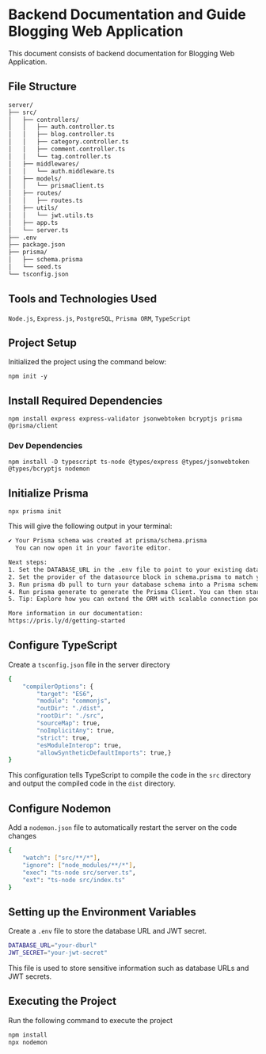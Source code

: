 # Backend Documentation and Guide Blogging Web Application

This document consists of backend documentation for Blogging Web Application.

## File Structure

```sh
server/
├── src/
│   ├── controllers/
│   │   ├── auth.controller.ts
│   │   ├── blog.controller.ts
│   │   ├── category.controller.ts
│   │   ├── comment.controller.ts
│   │   └── tag.controller.ts
│   ├── middlewares/
│   │   └── auth.middleware.ts
│   ├── models/
│   │   └── prismaClient.ts
│   ├── routes/
│   │   ├── routes.ts
│   ├── utils/
│   │   └── jwt.utils.ts
│   ├── app.ts
│   └── server.ts
├── .env
├── package.json
├── prisma/
│   ├── schema.prisma
│   └── seed.ts
└── tsconfig.json
```

## Tools and Technologies Used

`Node.js`,
`Express.js`,
`PostgreSQL`,
`Prisma ORM`,
`TypeScript`

## Project Setup

Initialized the project using the command below:

`npm init -y`

## Install Required Dependencies

`npm install express express-validator jsonwebtoken bcryptjs prisma @prisma/client`

### Dev Dependencies

`npm install -D typescript ts-node @types/express @types/jsonwebtoken @types/bcryptjs nodemon`

## Initialize Prisma

`npx prisma init`

This will give the following output in your terminal:

```sh
✔ Your Prisma schema was created at prisma/schema.prisma
  You can now open it in your favorite editor.

Next steps:
1. Set the DATABASE_URL in the .env file to point to your existing database. If your database has no tables yet, read https://pris.ly/d/getting-started
2. Set the provider of the datasource block in schema.prisma to match your database: postgresql, mysql, sqlite, sqlserver, mongodb or cockroachdb.
3. Run prisma db pull to turn your database schema into a Prisma schema.
4. Run prisma generate to generate the Prisma Client. You can then start querying your database.
5. Tip: Explore how you can extend the ORM with scalable connection pooling, global caching, and real-time database events. Read: https://pris.ly/cli/beyond-orm

More information in our documentation:
https://pris.ly/d/getting-started
```

## Configure TypeScript

Create a `tsconfig.json` file in the server directory

```sh
{
    "compilerOptions": {
        "target": "ES6",
        "module": "commonjs",
        "outDir": "./dist",
        "rootDir": "./src",
        "sourceMap": true,
        "noImplicitAny": true,
        "strict": true,
        "esModuleInterop": true,
        "allowSyntheticDefaultImports": true,}
}
```

This configuration tells TypeScript to compile the code in the `src` directory and output the compiled code in the `dist` directory.

## Configure Nodemon

Add a `nodemon.json` file to automatically restart the server on the code changes

```sh
{
    "watch": ["src/**/*"],
    "ignore": ["node_modules/**/*"],
    "exec": "ts-node src/server.ts",
    "ext": "ts-node src/index.ts"
}
```

## Setting up the Environment Variables

Create a `.env` file to store the database URL and JWT secret.

```sh
DATABASE_URL="your-dburl"
JWT_SECRET="your-jwt-secret"
```

This file is used to store sensitive information such as database URLs and JWT secrets.

## Executing the Project

Run the following command to execute the project

```sh
npm install
npx nodemon
```
